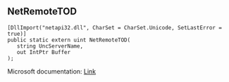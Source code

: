 ## NetRemoteTOD

```
[DllImport("netapi32.dll", CharSet = CharSet.Unicode, SetLastError = true)]
public static extern uint NetRemoteTOD(
   string UncServerName,
   out IntPtr Buffer
);
```

Microsoft documentation: [Link](https://learn.microsoft.com/en-us/windows/win32/api/lmremutl/nf-lmremutl-netremotetod)
